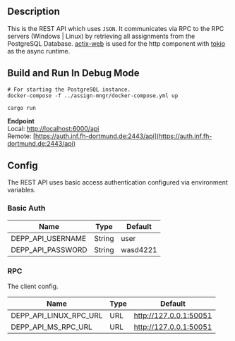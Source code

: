 ## Description

This is the REST API which uses `JSON`. It communicates via RPC to the RPC servers (Windows | Linux) by retrieving all assignments from the PostgreSQL Database.
[actix-web](https://github.com/actix/actix-web) is used for the http component with [tokio](https://github.com/tokio-rs/tokio) as the async runtime.

## Build and Run In Debug Mode

```
# For starting the PostgreSQL instance.
docker-compose -f ../assign-mngr/docker-compose.yml up

cargo run
```

**Endpoint**  
Local:
[http://localhost:6000/api](http://localhost:6000/api)  
Remote:
[https://auth.inf.fh-dortmund.de:2443/api](https://auth.inf.fh-dortmund.de:2443/api)

## Config

The REST API uses basic access authentication configured via environment variables.

### Basic Auth

| Name              | Type   | Default  |
| ----------------- | ------ | -------- |
| DEPP_API_USERNAME | String | user     |
| DEPP_API_PASSWORD | String | wasd4221 |

### RPC

The client config.

| Name                   | Type | Default                |
| ---------------------- | ---- | ---------------------- |
| DEPP_API_LINUX_RPC_URL | URL  | http://127.0.0.1:50051 |
| DEPP_API_MS_RPC_URL    | URL  | http://127.0.0.1:50051 |
